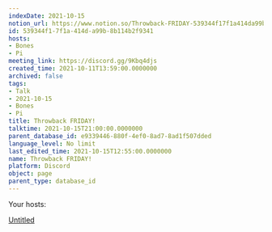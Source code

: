 ```yaml
---
indexDate: 2021-10-15
notion_url: https://www.notion.so/Throwback-FRIDAY-539344f17f1a414da99b8b114b2f9341
id: 539344f1-7f1a-414d-a99b-8b114b2f9341
hosts:
- Bones
- Pi
meeting_link: https://discord.gg/9Kbq4djs
created_time: 2021-10-11T13:59:00.0000000
archived: false
tags:
- Talk
- 2021-10-15
- Bones
- Pi
title: Throwback FRIDAY!
talktime: 2021-10-15T21:00:00.0000000
parent_database_id: e9339446-880f-4ef0-8ad7-8ad1f507dded
language_level: No limit
last_edited_time: 2021-10-15T12:55:00.0000000
name: Throwback FRIDAY!
platform: Discord
object: page
parent_type: database_id
---
```




Your hosts:

[Untitled](https://www.notion.so/482e61b02b9c4456b2b4fe86bb7544c6)   





